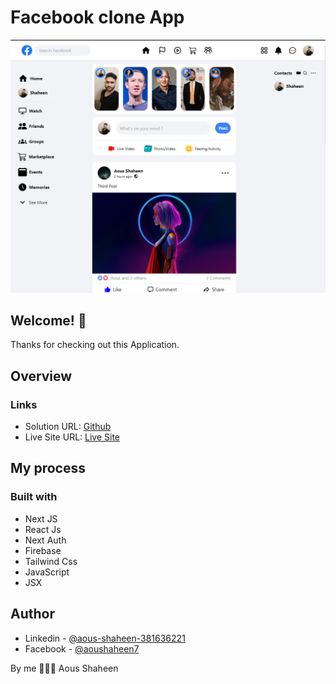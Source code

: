 # Facebook clone App

![Facebook clone App ](./assets/view01.png)


## Welcome! 👋
Thanks for checking out this Application.

## Overview

### Links

- Solution URL: [Github](https://github.com/Shaheen121/facebook-clone.git)
- Live Site URL: [Live Site](https://facebook-clone-deploy.vercel.app/)

## My process

### Built with

- Next JS
- React Js
- Next Auth
- Firebase
- Tailwind Css
- JavaScript
- JSX


## Author

- Linkedin - [@aous-shaheen-381636221](https://www.linkedin.com/in/aous-shaheen-381636221/)
- Facebook - [@aoushaheen7](https://www.facebook.com/shaheen7tl/)

By me 🚀🚀🚀
Aous Shaheen